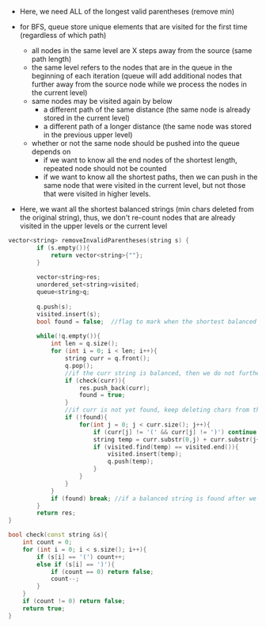 - Here, we need ALL of the longest valid parentheses (remove min)

- for BFS, queue store unique elements that are visited for the first time (regardless of which path)
    - all nodes in the same level are X steps away from the source (same path length)
    - the same level refers to the nodes that are in the queue in the beginning of each iteration (queue will add additional nodes that further away from the source node while we process the nodes in the current level)
    - same nodes may be visited again by below
        - a different path of the same distance (the same node is already stored in the current level)
        - a different path of a longer distance (the same node was stored in the previous upper level)
    - whether or not the same node should be pushed into the queue depends on
        - if we want to know all the end nodes of the shortest length, repeated node should not be counted
        - if we want to know all the shortest paths, then we can push in the same node that were visited in the current level, but not those that were visited in higher levels.
        
- Here, we want all the shortest balanced strings (min chars deleted from the original string), thus, we don't re-count nodes that are already visited in the upper levels or the current level

```cpp
vector<string> removeInvalidParentheses(string s) {
        if (s.empty()){
            return vector<string>{""};
        }
        
        vector<string>res;
        unordered_set<string>visited;
        queue<string>q;
        
        q.push(s); 
        visited.insert(s);
        bool found = false;  //flag to mark when the shortest balanced string is found 
        
        while(!q.empty()){
            int len = q.size();
            for (int i = 0; i < len; i++){
                string curr = q.front(); 
                q.pop();
                //if the curr string is balanced, then we do not further remove chars and only process the remaining strings in the current level after the first found
                if (check(curr)){
                    res.push_back(curr);
                    found = true;
                }
                //if curr is not yet found, keep deleting chars from the current popped string
                if (!found){
                    for(int j = 0; j < curr.size(); j++){
                        if (curr[j] != '(' && curr[j] != ')') continue;
                        string temp = curr.substr(0,j) + curr.substr(j+1);
                        if (visited.find(temp) == visited.end()){
                            visited.insert(temp);
                            q.push(temp);
                        }
                    }
                }
            }
            if (found) break; //if a balanced string is found after we process all nodes in the curr level, don't keep checking the strings in the next level 
        }
        return res;
}

bool check(const string &s){
    int count = 0;
    for (int i = 0; i < s.size(); i++){
        if (s[i] == '(') count++;
        else if (s[i] == ')'){
            if (count == 0) return false;
            count--;
        }
    }
    if (count != 0) return false;
    return true;
}
```
